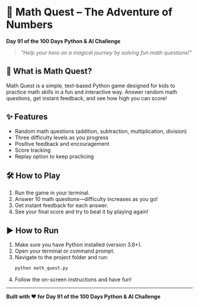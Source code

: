 # 🧮 Math Quest – The Adventure of Numbers

**Day 91 of the 100 Days Python & AI Challenge**

> *"Help your hero on a magical journey by solving fun math questions!"*

## 🚀 What is Math Quest?

Math Quest is a simple, text-based Python game designed for kids to practice math skills in a fun and interactive way. Answer random math questions, get instant feedback, and see how high you can score!

## ✨ Features

- Random math questions (addition, subtraction, multiplication, division)
- Three difficulty levels as you progress
- Positive feedback and encouragement
- Score tracking
- Replay option to keep practicing

## 🛠️ How to Play

1. Run the game in your terminal.
2. Answer 10 math questions—difficulty increases as you go!
3. Get instant feedback for each answer.
4. See your final score and try to beat it by playing again!

## ▶️ How to Run

1. Make sure you have Python installed (version 3.6+).
2. Open your terminal or command prompt.
3. Navigate to the project folder and run:
   ```bash
   python math_quest.py
   ```
4. Follow the on-screen instructions and have fun!

---

**Built with ❤️ for Day 91 of the 100 Days Python & AI Challenge** 